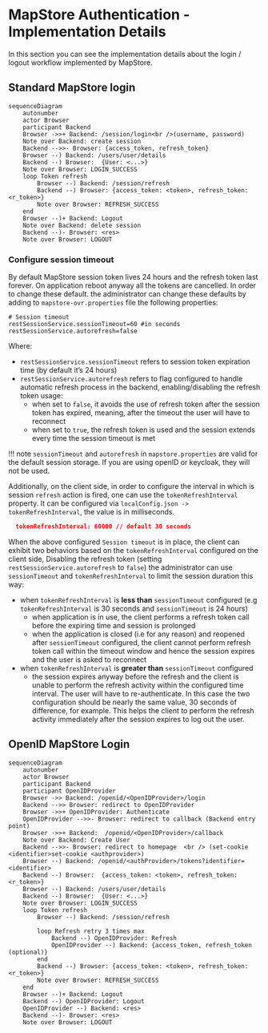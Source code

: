 # MapStore Authentication - Implementation Details

In this section you can see the implementation details about the login / logout workflow implemented by MapStore.

## Standard MapStore login

```mermaid
sequenceDiagram
    autonumber
    actor Browser
    participant Backend
    Browser ->>+ Backend: /session/login<br />(username, password)
    Note over Backend: create session
    Backend -->>- Browser: {access_token, refresh_token}
    Browser --) Backend: /users/user/details
    Backend --) Browser:  {User: <...>}
    Note over Browser: LOGIN_SUCCESS
    loop Token refresh
        Browser --) Backend: /session/refresh
        Backend --) Browser: {access_token: <token>, refresh_token: <r_token>}
        Note over Browser: REFRESH_SUCCESS
    end
    Browser --)+ Backend: Logout
    Note over Backend: delete session
    Backend --)- Browser: <res>
    Note over Browser: LOGOUT
```

### Configure session timeout

By default MapStore session token lives 24 hours and the refresh token last forever. On application reboot anyway all the tokens are cancelled. In order to change these default. the administrator can change these defaults by adding to `mapstore-ovr.properties` file the following properties:

```properties
# Session timeout
restSessionService.sessionTimeout=60 #in seconds
restSessionService.autorefresh=false
```

Where:

- `restSessionService.sessionTimeout` refers to session token expiration time (by default it’s 24 hours)
- `restSessionService.autorefresh` refers to flag configured to handle automatic refresh process in the backend, enabling/disabling the refresh token usage:
  - when set to `false`, it avoids the use of refresh token after the session token has expired, meaning, after the timeout the user will have to reconnect
  - when set to `true`, the refresh token is used and the session extends every time the session timeout is met

!!! note
    `sessionTimeout` and `autorefresh` in `mapstore.properties` are valid for the default session storage. If you are using openID or keycloak, they will not be used.

Additionally, on the client side, in order to configure the interval in which is session `refresh` action is fired, one can use the `tokenRefreshInterval` property. It can be configured via `localConfig.json -> tokenRefreshInterval`, the value is in milliseconds.

```json
  tokenRefreshInterval: 60000 // default 30 seconds
```

When the above configured `Session timeout` is in place, the client can exhibit two behaviors based on the `tokenRefreshInterval` configured on the client side,
Disabling the refresh token (setting `restSessionService.autorefresh` to `false`) the administrator can use `sessionTimeout` and `tokenRefreshInterval` to limit the session duration this way:

- when `tokenRefreshInterval` is **less than** `sessionTimeout` configured (e.g `tokenRefreshInterval` is 30 seconds and `sessionTimeout` is 24 hours)
  - when application is in use, the client performs a refresh token call before the expiring time and session is prolonged
  - when the application is closed (i.e for any reason) and reopened after `sessionTimeout` configured, the client cannot perform refresh token call within the timeout window and hence the session expires and the user is asked to reconnect
- when `tokenRefreshInterval` is **greater than** `sessionTimeout` configured
  - the session expires anyway before the refresh and the client is unable to perform the refresh activity within the configured time interval. The user will have to re-authenticate. In this case the two configuration should be nearly the same value, 30 seconds of difference, for example. This helps the client to perform the refresh activity immediately after the session expires to log out the user.

## OpenID MapStore Login

```mermaid
sequenceDiagram
    autonumber
    actor Browser
    participant Backend
    participant OpenIDProvider
    Browser ->> Backend: /openid/<OpenIDProvider>/login
    Backend -->> Browser: redirect to OpenIDProvider
    Browser ->>+ OpenIDProvider: Authenticate
    OpenIDProvider -->>- Browser: redirect to callback (Backend entry point)
    Browser ->>+ Backend:  /openid/<OpenIDProvider>/callback
    Note over Backend: Create User
    Backend -->>- Browser: redirect to homepage  <br /> (set-cookie <identifier>set-cookie <authprovider>)
    Browser --) Backend: /openid/<authProvider>/tokens?identifier=<identifier>
    Backend --) Browser:  {access_token: <token>, refresh_token: <r_token>}
    Browser --) Backend: /users/user/details
    Backend --) Browser:  {User: <...>}
    Note over Browser: LOGIN_SUCCESS
    loop Token refresh
        Browser --) Backend: /session/refresh

        loop Refresh retry 3 times max
            Backend --) OpenIDProvider: Refresh
            OpenIDProvider --) Backend: {access_token, refresh_token (optional)}
        end
        Backend --) Browser: {access_token: <token>, refresh_token: <r_token>}
        Note over Browser: REFRESH_SUCCESS
    end
    Browser --)+ Backend: Logout
    Backend --) OpenIDProvider: Logout
    OpenIDProvider --) Backend: <res>
    Backend --)- Browser: <res>
    Note over Browser: LOGOUT
```
